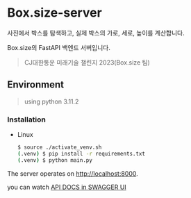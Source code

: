# Box.size-server

사진에서 박스를 탐색하고, 실제 박스의 가로, 세로, 높이를 계산합니다.

Box.size의 FastAPI 백엔드 서버입니다.

> CJ대한통운 미래기술 챌린지 2023(Box.size 팀)

## Environment
> using python 3.11.2

### Installation
* Linux  
    ```sh
    $ source ./activate_venv.sh
    (.venv) $ pip install -r requirements.txt
    (.venv) $ python main.py
    ```

The server operates on [http://localhost:8000](http://localhost:8000).

you can watch [API DOCS in SWAGGER UI](http://52.79.88.247:8000/docs)